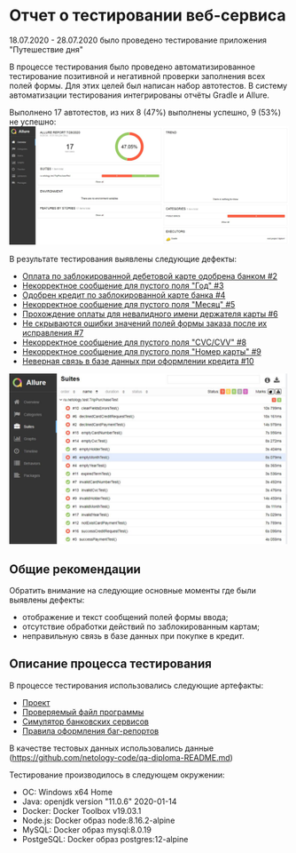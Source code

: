 #  Отчет о тестировании веб-сервиса 
18.07.2020 - 28.07.2020 было проведено тестирование приложения "Путешествие дня"

В процессе тестирования было проведено автоматизированное тестирование позитивной и негативной проверки заполнения всех полей формы. Для этих целей был написан набор автотестов.
В систему автоматизации тестирования интегрированы отчёты Gradle и Allure.

Выполнено 17 автотестов, из них 8 (47%) выполнены успешно, 9 (53%) не успешно:
![Allure1.JPG](https://github.com/VeraOm/Diplom/blob/master/Allure1.JPG)

В результате тестирования выявлены следующие дефекты:
* [Оплата по заблокированной дебетовой карте одобрена банком #2](https://github.com/VeraOm/Diplom/issues/2)
* [Некорректное сообщение для пустого поля "Год" #3](https://github.com/VeraOm/Diplom/issues/3)
* [Одобрен кредит по заблокированной карте банка #4](https://github.com/VeraOm/Diplom/issues/4)
* [Некорректное сообщение для пустого поля "Месяц" #5](https://github.com/VeraOm/Diplom/issues/5)
* [Прохождение оплаты для невалидного имени держателя карты #6](https://github.com/VeraOm/Diplom/issues/6)
* [Не скрываются ошибки значений полей формы заказа после их исправления #7](https://github.com/VeraOm/Diplom/issues/7)
* [Некорректное сообщение для пустого поля "CVC/CVV" #8](https://github.com/VeraOm/Diplom/issues/8)
* [Некорректное сообщение для пустого поля "Номер карты" #9](https://github.com/VeraOm/Diplom/issues/9)
* [Неверная связь в базе данных при оформлении кредита #10](https://github.com/VeraOm/Diplom/issues/10)

![Allure2.JPG](https://github.com/VeraOm/Diplom/blob/master/Allure2.JPG)

## Общие рекомендации

Обратить внимание на следующие основные моменты где были выявлены дефекты:
 - отображение и текст сообщений полей формы ввода;
 - отсутствие обработки действий по заблокированным картам;
 - неправильную связь в базе данных при покупке в кредит.

## Описание процесса тестирования

В процессе тестирования использовались следующие артефакты:
* [Проект](https://github.com/VeraOm/Diplom)
* [Проверяемый файл программы](https://github.com/VeraOm/Diplom/blob/master/aqa-shop.jar)
* [Симулятор банковских сервисов](https://github.com/netology-code/qa-diploma/blob/master/gate-simulator)
* [Правила оформления баг-репортов](https://github.com/netology-code/javaqa-homeworks/blob/master/report-requirements.md)

В качестве тестовых данных использовались данные (https://github.com/netology-code/qa-diploma-README.md)


Тестирование производилось в следующем окружении:
* ОС: Windows x64 Home
* Java: openjdk version "11.0.6" 2020-01-14
* Docker: Docker Toolbox v19.03.1
* Node.js: Docker образ node:8.16.2-alpine
* MySQL: Docker образ mysql:8.0.19
* PostgeSQL: Docker образ postgres:12-alpine

